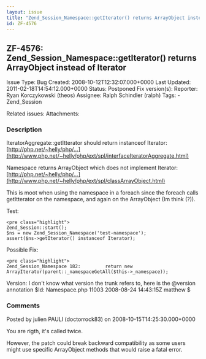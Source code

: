 ```yaml
---
layout: issue
title: "Zend_Session_Namespace::getIterator() returns ArrayObject instead of Iterator"
id: ZF-4576
---
```


ZF-4576: Zend\_Session\_Namespace::getIterator() returns ArrayObject instead of Iterator
----------------------------------------------------------------------------------------

 Issue Type: Bug Created: 2008-10-12T12:32:07.000+0000 Last Updated: 2011-02-18T14:54:12.000+0000 Status: Postponed Fix version(s): 
 Reporter:  Ryan Korczykowski (theos)  Assignee:  Ralph Schindler (ralph)  Tags: - Zend\_Session
 
 Related issues: 
 Attachments: 
### Description

IteratorAggregate::getItterator should return instanceof Iterator: [http://php.net/~helly/php/…](http://www.php.net/~helly/php/ext/spl/interfaceIteratorAggregate.html)

Namespace returns ArrayObject which does not implement Iterator: [http://php.net/~helly/php/…](http://www.php.net/~helly/php/ext/spl/classArrayObject.html)

This is moot when using the namespace in a foreach since the foreach calls getItterator on the namespace, and again on the ArrayObject (Im think (?)).

Test:

 
    <pre class="highlight">
    Zend_Session::start();
    $ns = new Zend_Session_Namespace('test-namespace');
    assert($ns->getIterator() instanceof Iterator);


Possible Fix:

 
    <pre class="highlight">
    Zend_Session_Namespace 182:         return new ArrayIterator(parent::_namespaceGetAll($this->_namespace));


Version: I don't know what version the trunk refers to, here is the @version annotation $Id: Namespace.php 11003 2008-08-24 14:43:15Z matthew $

 

 

### Comments

Posted by julien PAULI (doctorrock83) on 2008-10-15T14:25:30.000+0000

You are rigth, it's called twice.

However, the patch could break backward compatibility as some users might use specific ArrayObject methods that would raise a fatal error.

 

 